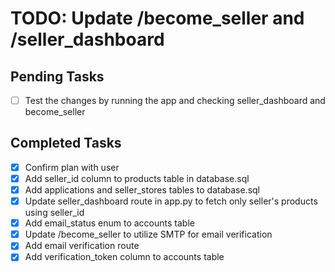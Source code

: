 # TODO: Update /become_seller and /seller_dashboard

## Pending Tasks
- [ ] Test the changes by running the app and checking seller_dashboard and become_seller

## Completed Tasks

- [x] Confirm plan with user
- [x] Add seller_id column to products table in database.sql
- [x] Add applications and seller_stores tables to database.sql
- [x] Update seller_dashboard route in app.py to fetch only seller's products using seller_id
- [x] Add email_status enum to accounts table
- [x] Update /become_seller to utilize SMTP for email verification
- [x] Add email verification route
- [x] Add verification_token column to accounts table
